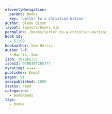 ```yaml
---
eleventyNavigation:
  parent: Books
  key: 'Letter to a Christian Nation'
author: Glenn Dixon
layout: layouts/books.njk
permalink: /books/letter-to-a-christian-nation/
Book Id:
  - 51299
bookauthor: Sam Harris
Author l-f:
  - Harris, Sam
isbn: 307265773
isbn13: 9780307265777
myrating: ★★★★
publisher: Knopf
pages: 91
yearpublished: 2006
status: read
categories:
  - GoodReads
tags:
  - books
---
```


